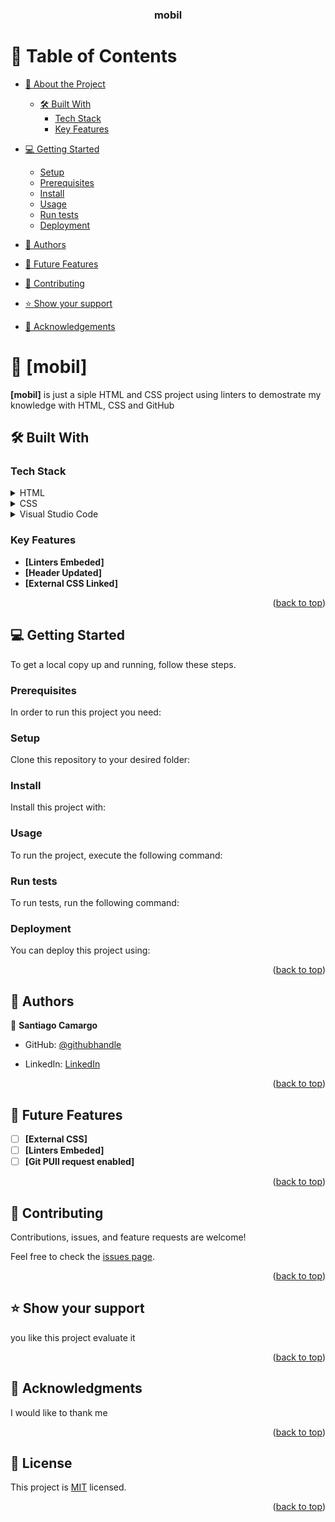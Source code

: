 <a name="readme-top"></a>


<div align="center">
 

  <h3><b>mobil</b></h3>

</div>


# 📗 Table of Contents

- [📖 About the Project](#about-project)
  - [🛠 Built With](#built-with)
    - [Tech Stack](#tech-stack)
    - [Key Features](#key-features)
  

- [💻 Getting Started](#getting-started)
  - [Setup](#setup)
  - [Prerequisites](#prerequisites)
  - [Install](#install)
  - [Usage](#usage)
  - [Run tests](#run-tests)
  - [Deployment](#deployment)
- [👥 Authors](#authors)
- [🔭 Future Features](#future-features)
- [🤝 Contributing](#contributing)
- [⭐️ Show your support](#support)
- [🙏 Acknowledgements](#acknowledgements)



# 📖 [mobil] <a name="about-project"></a>



**[mobil]** is just a siple HTML and CSS project using linters to demostrate my knowledge with HTML, CSS and GitHub

## 🛠 Built With <a name="built-with"></a>

### Tech Stack <a name="tech-stack"></a>


<details>
  <summary>HTML</summary>

</details>

<details>
  <summary>CSS</summary>
 
</details>

<details>
<summary>Visual Studio Code</summary>
  
</details>



### Key Features <a name="key-features"></a>

- **[Linters Embeded]**
- **[Header Updated]**
- **[External CSS Linked]**

<p align="right">(<a href="#readme-top">back to top</a>)</p>




## 💻 Getting Started <a name="getting-started"></a>


To get a local copy up and running, follow these steps.

### Prerequisites

In order to run this project you need:


### Setup

Clone this repository to your desired folder:



### Install

Install this project with:


### Usage

To run the project, execute the following command:


### Run tests

To run tests, run the following command:



### Deployment

You can deploy this project using:



<p align="right">(<a href="#readme-top">back to top</a>)</p>



## 👥 Authors <a name="authors"></a>

👤 **Santiago Camargo**

- GitHub: [@githubhandle](https://github.com/santitoot)

- LinkedIn: [LinkedIn](https://www.linkedin.com/in/santiago-camargo-barinas-89923b246/)



<p align="right">(<a href="#readme-top">back to top</a>)</p>



## 🔭 Future Features <a name="future-features"></a>



- [ ] **[External CSS]**
- [ ] **[Linters Embeded]**
- [ ] **[Git PUll request enabled]**

<p align="right">(<a href="#readme-top">back to top</a>)</p>



## 🤝 Contributing <a name="contributing"></a>

Contributions, issues, and feature requests are welcome!

Feel free to check the [issues page](../../issues/).

<p align="right">(<a href="#readme-top">back to top</a>)</p>



## ⭐️ Show your support <a name="support"></a>


 you like this project evaluate it

<p align="right">(<a href="#readme-top">back to top</a>)</p>



## 🙏 Acknowledgments <a name="acknowledgements"></a>


I would like to thank me

<p align="right">(<a href="#readme-top">back to top</a>)</p>




## 📝 License <a name="license"></a>

This project is [MIT](MIT.md) licensed.



<p align="right">(<a href="#readme-top">back to top</a>)</p>